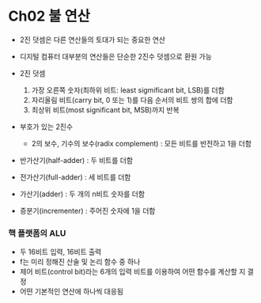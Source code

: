 # Ch02 불 연산

- 2진 덧셈은 다른 연산들의 토대가 되는 중요한 연산
- 디지털 컴퓨터 대부분의 연산들은 단순한 2진수 덧셈으로 환원 가능

- 2진 덧셈
    1. 가장 오른쪽 숫자(최하위 비트: least sigmificant bit, LSB)를 더함 
    2. 자리올림 비트(carry bit, 0 또는 1)를 다음 순서의 비트 쌍의 합에 더함
    3. 최상위 비트(most significant bit, MSB)까지 반복

- 부호가 있는 2진수
    - 2의 보수, 기수의 보수(radix complement) : 모든 비트를 반전하고 1을 더함

- 반가산기(half-adder) : 두 비트를 더함
- 전가산기(full-adder) : 세 비트를 더함
- 가산기(adder) : 두 개의 n비트 숫자를 더함
- 증분기(incrementer) : 주어진 숫자에 1을 더함

### 핵 플랫폼의 ALU

- 두 16비트 입력, 16비트 출력
- f는 미리 정해진 산술 및 논리 함수 중 하나
- 제어 비트(control bit)라는 6개의 입력 비트를 이용하여 어떤 함수를 계산할 지 결정
- 어떤 기본적인 연산에 하나씩 대응됨
